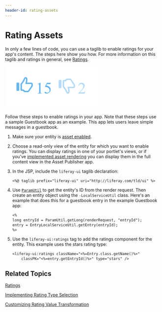 ```yaml
---
header-id: rating-assets
---
```


# Rating Assets

In only a few lines of code, you can use a taglib to enable ratings for your 
app's content. The steps here show you how. For more information on this taglib 
and ratings in general, see 
[Ratings](/developer/frameworks/-/knowledge_base/7-2/social-api#ratings). 

![Figure 1: Users can rate content to let others know how they really feel about it.](../../../images/social-ratings-thumbs.png)

Follow these steps to enable ratings in your app. Note that these steps use a 
sample Guestbook app as an example. This app lets users leave simple messages in 
a guestbook. 

1.  Make sure your entity is 
    [asset enabled](/developer/frameworks/-/knowledge_base/7-2/asset-framework). 

2.  Choose a read-only view of the entity for which you want to enable ratings. 
    You can display ratings in one of your portlet's views, or if you've 
    [implemented asset rendering](/developer/frameworks/-/knowledge_base/7-2/rendering-an-asset) 
    you can display them in the full content view in the Asset Publisher app. 

3.  In the JSP, include the `liferay-ui` taglib declaration:

        <%@ taglib prefix="liferay-ui" uri="http://liferay.com/tld/ui" %>

4.  Use 
    [`ParamUtil`](@platform-ref@/7.2-latest/javadocs/portal-kernel/com/liferay/portal/kernel/util/ParamUtil.html) 
    to get the entity's ID from the render request. Then create an entity object 
    using the `-LocalServiceUtil` class. Here's an example that does this for a 
    guestbook entry in the example Guestbook app: 

        <%
        long entryId = ParamUtil.getLong(renderRequest, "entryId");
        entry = EntryLocalServiceUtil.getEntry(entryId);
        %>

5.  Use the `liferay-ui:ratings` tag to add the ratings component for the 
    entity. This example uses the stars rating type: 

        <liferay-ui:ratings className="<%=Entry.class.getName()%>"
            classPK="<%=entry.getEntryId()%>" type="stars" />

## Related Topics

[Ratings](/developer/frameworks/-/knowledge_base/7-2/social-api#ratings)

[Implementing Rating Type Selection](/developer/frameworks/-/knowledge_base/7-2/implementing-rating-type-selection)

[Customizing Rating Value Transformation](/developer/frameworks/-/knowledge_base/7-2/customizing-rating-value-transformation)

